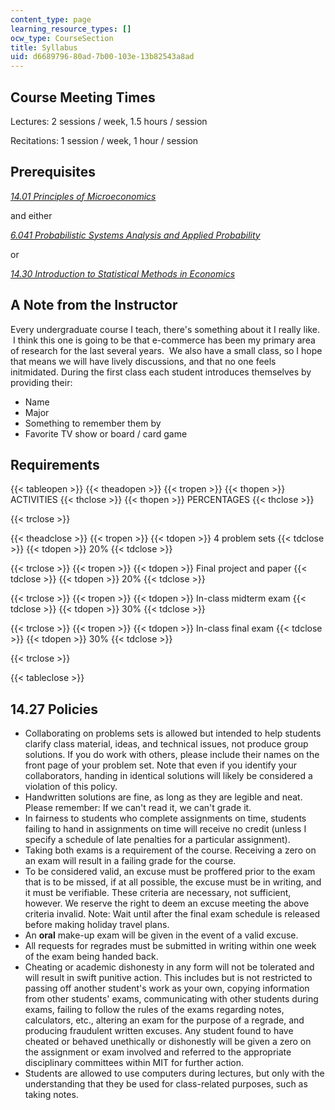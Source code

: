 ```yaml
---
content_type: page
learning_resource_types: []
ocw_type: CourseSection
title: Syllabus
uid: d6689796-80ad-7b00-103e-13b82543a8ad
---
```


Course Meeting Times
--------------------

Lectures: 2 sessions / week, 1.5 hours / session

Recitations: 1 session / week, 1 hour / session

Prerequisites
-------------

[_14.01 Principles of Microeconomics_](/courses/14-01sc-principles-of-microeconomics-fall-2011)

and either

[_6.041 Probabilistic Systems Analysis and Applied Probability_](/courses/6-041sc-probabilistic-systems-analysis-and-applied-probability-fall-2013)

or

[_14.30 Introduction to Statistical Methods in Economics_](/courses/14-30-introduction-to-statistical-methods-in-economics-spring-2009)

A Note from the Instructor
--------------------------

Every undergraduate course I teach, there's something about it I really like.  I think this one is going to be that e-commerce has been my primary area of research for the last several years.  We also have a small class, so I hope that means we will have lively discussions, and that no one feels initmidated. During the first class each student introduces themselves by providing their:

*   Name
*   Major
*   Something to remember them by
*   Favorite TV show or board / card game

Requirements
------------

{{< tableopen >}}
{{< theadopen >}}
{{< tropen >}}
{{< thopen >}}
ACTIVITIES
{{< thclose >}}
{{< thopen >}}
PERCENTAGES
{{< thclose >}}

{{< trclose >}}

{{< theadclose >}}
{{< tropen >}}
{{< tdopen >}}
4 problem sets
{{< tdclose >}}
{{< tdopen >}}
20%
{{< tdclose >}}

{{< trclose >}}
{{< tropen >}}
{{< tdopen >}}
Final project and paper
{{< tdclose >}}
{{< tdopen >}}
20%
{{< tdclose >}}

{{< trclose >}}
{{< tropen >}}
{{< tdopen >}}
In-class midterm exam
{{< tdclose >}}
{{< tdopen >}}
30%
{{< tdclose >}}

{{< trclose >}}
{{< tropen >}}
{{< tdopen >}}
In-class final exam
{{< tdclose >}}
{{< tdopen >}}
30%
{{< tdclose >}}

{{< trclose >}}

{{< tableclose >}}

14.27 Policies
--------------

*   Collaborating on problems sets is allowed but intended to help students clarify class material, ideas, and technical issues, not produce group solutions. If you do work with others, please include their names on the front page of your problem set. Note that even if you identify your collaborators, handing in identical solutions will likely be considered a violation of this policy.
*   Handwritten solutions are fine, as long as they are legible and neat. Please remember: If we can't read it, we can't grade it.
*   In fairness to students who complete assignments on time, students failing to hand in assignments on time will receive no credit (unless I specify a schedule of late penalties for a particular assignment).
*   Taking both exams is a requirement of the course. Receiving a zero on an exam will result in a failing grade for the course.
*   To be considered valid, an excuse must be proffered prior to the exam that is to be missed, if at all possible, the excuse must be in writing, and it must be verifiable. These criteria are necessary, not sufficient, however. We reserve the right to deem an excuse meeting the above criteria invalid. Note: Wait until after the final exam schedule is released before making holiday travel plans.
*   An **oral** make-up exam will be given in the event of a valid excuse.
*   All requests for regrades must be submitted in writing within one week of the exam being handed back.
*   Cheating or academic dishonesty in any form will not be tolerated and will result in swift punitive action. This includes but is not restricted to passing off another student's work as your own, copying information from other students' exams, communicating with other students during exams, failing to follow the rules of the exams regarding notes, calculators, etc., altering an exam for the purpose of a regrade, and producing fraudulent written excuses. Any student found to have cheated or behaved unethically or dishonestly will be given a zero on the assignment or exam involved and referred to the appropriate disciplinary committees within MIT for further action.
*   Students are allowed to use computers during lectures, but only with the understanding that they be used for class-related purposes, such as taking notes.